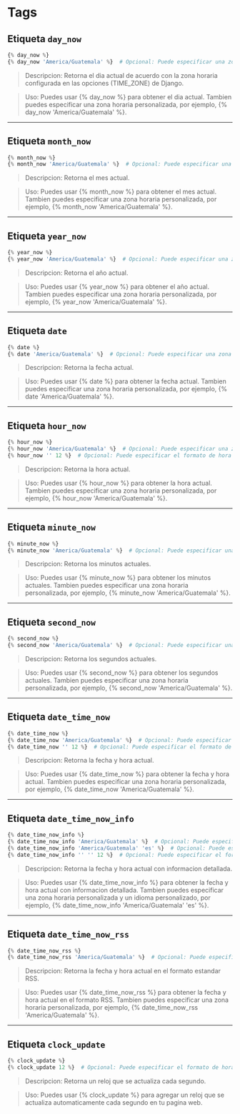 # Tags
## Etiqueta `day_now`

```python
{% day_now %}
{% day_now 'America/Guatemala' %}  # Opcional: Puede especificar una zona horaria personalizada
```

> Descripcion: Retorna el dia actual de acuerdo con la zona horaria configurada en las opciones (TIME_ZONE) de Django.

> Uso: Puedes usar {% day_now %} para obtener el dia actual. Tambien puedes especificar una zona horaria personalizada, por ejemplo, {% day_now 'America/Guatemala' %}.


------------


## Etiqueta `month_now`

```python
{% month_now %}
{% month_now 'America/Guatemala' %}  # Opcional: Puede especificar una zona horaria personalizada
```

> Descripcion: Retorna el mes actual.

> Uso: Puedes usar {% month_now %} para obtener el mes actual. Tambien puedes especificar una zona horaria personalizada, por ejemplo, {% month_now 'America/Guatemala' %}.

------------

## Etiqueta `year_now`

```python
{% year_now %}
{% year_now 'America/Guatemala' %}  # Opcional: Puede especificar una zona horaria personalizada
```

> Descripcion: Retorna el año actual.

> Uso: Puedes usar {% year_now %} para obtener el año actual. Tambien puedes especificar una zona horaria personalizada, por ejemplo, {% year_now 'America/Guatemala' %}.

------------

## Etiqueta `date`

```python
{% date %}
{% date 'America/Guatemala' %}  # Opcional: Puede especificar una zona horaria personalizada
```

> Descripcion: Retorna la fecha actual.

> Uso: Puedes usar {% date %} para obtener la fecha actual. Tambien puedes especificar una zona horaria personalizada, por ejemplo, {% date 'America/Guatemala' %}.

------------

## Etiqueta `hour_now`

```python
{% hour_now %}
{% hour_now 'America/Guatemala' %}  # Opcional: Puede especificar una zona horaria personalizada
{% hour_now '' 12 %}  # Opcional: Puede especificar el formato de hora que deseas utilizar
```

> Descripcion: Retorna la hora actual.

> Uso: Puedes usar {% hour_now %} para obtener la hora actual. Tambien puedes especificar una zona horaria personalizada, por ejemplo, {% hour_now 'America/Guatemala' %}.

------------

## Etiqueta `minute_now`

```python
{% minute_now %}
{% minute_now 'America/Guatemala' %}  # Opcional: Puede especificar una zona horaria personalizada
```

> Descripcion: Retorna los minutos actuales.

> Uso: Puedes usar {% minute_now %} para obtener los minutos actuales. Tambien puedes especificar una zona horaria personalizada, por ejemplo, {% minute_now 'America/Guatemala' %}.

------------

## Etiqueta `second_now`

```python
{% second_now %}
{% second_now 'America/Guatemala' %}  # Opcional: Puede especificar una zona horaria personalizada
```

> Descripcion: Retorna los segundos actuales.

> Uso: Puedes usar {% second_now %} para obtener los segundos actuales. Tambien puedes especificar una zona horaria personalizada, por ejemplo, {% second_now 'America/Guatemala' %}.

------------

## Etiqueta `date_time_now`

```python
{% date_time_now %}
{% date_time_now 'America/Guatemala' %}  # Opcional: Puede especificar una zona horaria personalizada
{% date_time_now '' 12 %}  # Opcional: Puede especificar el formato de hora que deseas utilizar
```

> Descripcion: Retorna la fecha y hora actual.

> Uso: Puedes usar {% date_time_now %} para obtener la fecha y hora actual. Tambien puedes especificar una zona horaria personalizada, por ejemplo, {% date_time_now 'America/Guatemala' %}.

------------

## Etiqueta `date_time_now_info`

```python
{% date_time_now_info %}
{% date_time_now_info 'America/Guatemala' %}  # Opcional: Puede especificar una zona horaria personalizada
{% date_time_now_info 'America/Guatemala' 'es' %}  # Opcional: Puede especificar una zona horaria y un idioma personalizados
{% date_time_now_info '' '' 12 %}  # Opcional: Puede especificar el formato de hora que deseas utilizar
```

> Descripcion: Retorna la fecha y hora actual con informacion detallada.

> Uso: Puedes usar {% date_time_now_info %} para obtener la fecha y hora actual con informacion detallada. Tambien puedes especificar una zona horaria personalizada y un idioma personalizado, por ejemplo, {% date_time_now_info 'America/Guatemala' 'es' %}.

------------

## Etiqueta `date_time_now_rss`

```python
{% date_time_now_rss %}
{% date_time_now_rss 'America/Guatemala' %}  # Opcional: Puede especificar una zona horaria personalizada
```

> Descripcion: Retorna la fecha y hora actual en el formato estandar RSS.

> Uso: Puedes usar {% date_time_now_rss %} para obtener la fecha y hora actual en el formato RSS. Tambien puedes especificar una zona horaria personalizada, por ejemplo, {% date_time_now_rss 'America/Guatemala' %}.

------------

## Etiqueta `clock_update`

```python
{% clock_update %}
{% clock_update 12 %}  # Opcional: Puede especificar el formato de hora que deseas utilizar
```

> Descripcion: Retorna un reloj que se actualiza cada segundo.

> Uso: Puedes usar {% clock_update %} para agregar un reloj que se actualiza automaticamente cada segundo en tu pagina web.
